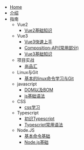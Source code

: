 * [Home](/)
* [介绍](README.md)
* 指南
    * Vue2
        * [Vue2基础知识](Vue2/Vue2%E5%9F%BA%E7%A1%80%E7%9F%A5%E8%AF%86.md)
    * Vue3
        * [Vue3快速上手](Vue3/Vue3%E5%BF%AB%E9%80%9F%E4%B8%8A%E6%89%8B.md)
        * [Composition-API(常用部分)](Vue3/Composition%20API.md)
        * [Vue3基础知识](Vue3/Vue3%E5%9F%BA%E7%A1%80%E7%9F%A5%E8%AF%86.md)
    * 项目实战
        * [尚品汇](%E9%A1%B9%E7%9B%AE%E5%AE%9E%E6%88%98/%E5%B0%9A%E5%93%81%E6%B1%87.md)
    * Linux与Git
        * [基本的linux命令学习与Git](Linux%E4%B8%8EGit/%E5%9F%BA%E6%9C%AC%E7%9A%84Linux%E5%91%BD%E4%BB%A4%E5%AD%A6%E4%B9%A0%E4%B8%8EGit.md)
    * javascript
        * [DOM以及BOM](javascript/DOM%20%E4%BB%A5%E5%8F%8ABOM.md)
        * [js基础语法](javascript/js%E5%9F%BA%E7%A1%80%E8%AF%AD%E6%B3%95.md)
    * CSS
        * [css学习](css/CSS%E5%AD%A6%E4%B9%A0.md)
    * Typescript
        * [初识Typescript](TypeScript/%E5%88%9D%E8%AF%86Typescript.md)
        * [Typescript常用语法](TypeScript/Typescript%E5%B8%B8%E7%94%A8%E8%AF%AD%E6%B3%95.md)
    * Node.JS
        * [基本命令基础](Node/%E5%9F%BA%E6%9C%AC%E5%91%BD%E4%BB%A4%E5%9F%BA%E7%A1%80.md)
        * [Node.js基础](Node/Node.js%E5%9F%BA%E7%A1%80.md)
        
